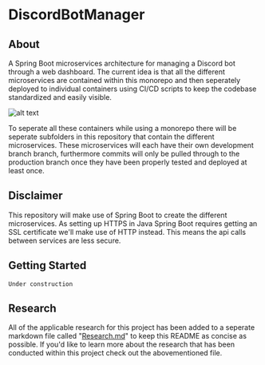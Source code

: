 # DiscordBotManager
## About

A Spring Boot microservices architecture for managing a Discord bot through a web dashboard. The current idea is that all the different microservices are contained within this monorepo and then seperately deployed to individual containers using CI/CD scripts to keep the codebase standardized and easily visible.

![alt text](https://github.com/FHICT-S-Owen/S3-IPS-DOCS/blob/main/Container_diagram_v2.jpg?raw=true)

To seperate all these containers while using a monorepo there will be seperate subfolders in this repository that contain the different microservices. These microservices will each have their own development branch branch, furthermore commits will only be pulled through to the production branch once they have been properly tested and deployed at least once.

## Disclaimer

This repository will make use of Spring Boot to create the different microservices. As setting up HTTPS in Java Spring Boot requires getting an SSL certificate we'll make use of HTTP instead. This means the api calls between services are less secure.

## Getting Started

```console
Under construction
```

## Research

All of the applicable research for this project has been added to a seperate markdown file called "[Research.md](https://github.com/FHICT-S-Owen/DiscordBotManager/blob/research/Research.md)" to keep this README as concise as possible. If you'd like to learn more about the research that has been conducted within this project check out the abovementioned file.